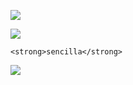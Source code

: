 ![](../Imágenes/Pasted%20image%2020241106230038.png)

![](../Imágenes/Pasted%20image%2020241106230053.png)

`<strong>sencilla</strong>` 



![](../Imágenes/Pasted%20image%2020241106230150.png)



